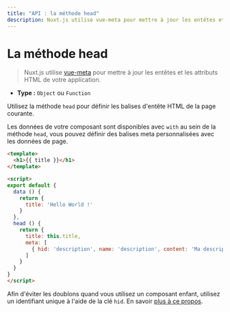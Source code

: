 ```yaml
---
title: "API : la méthode head"
description: Nuxt.js utilise vue-meta pour mettre à jour les entêtes et les attributs HTML de votre application.
---
```


# La méthode head

> Nuxt.js utilise [vue-meta](https://github.com/declandewet/vue-meta) pour mettre à jour les entêtes et les attributs HTML de votre application.

- **Type :** `Object` ou `Function`

Utilisez la méthode `head` pour définir les balises d'entête HTML de la page courante.

Les données de votre composant sont disponibles avec `with` au sein de la méthode `head`, vous pouvez définir des balises meta personnalisées avec les données de page.

```html
<template>
  <h1>{{ title }}</h1>
</template>

<script>
export default {
  data () {
    return {
      title: 'Hello World !'
    }
  },
  head () {
    return {
      title: this.title,
      meta: [
        { hid: 'description', name: 'description', content: 'Ma description personnalisée' }
      ]
    }
  }
}
</script>
```

<p class="Alert">

Afin d'éviter les doublons quand vous utilisez un composant enfant, utilisez un identifiant unique à l'aide de la clé `hid`. En savoir [plus à ce propos](https://github.com/declandewet/vue-meta#lists-of-tags).

</p>
